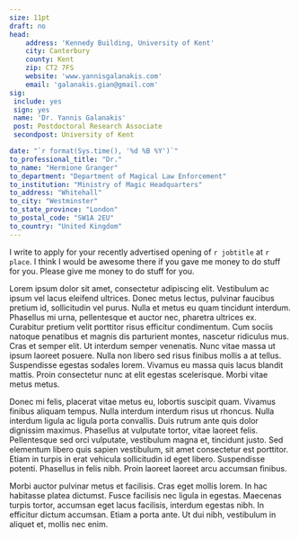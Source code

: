 ```yaml
---
size: 11pt
draft: no
head:
    address: 'Kennedy Building, University of Kent'
    city: Canterbury
    county: Kent
    zip: CT2 7FS
    website: 'www.yannisgalanakis.com'
    email: 'galanakis.gian@gmail.com'
sig:
 include: yes
 sign: yes
 name: 'Dr. Yannis Galanakis'
 post: Postdoctoral Research Associate
 secondpost: University of Kent

date: "`r format(Sys.time(), '%d %B %Y')`"
to_professional_title: "Dr."
to_name: "Hermione Granger"
to_department: "Department of Magical Law Enforcement"
to_institution: "Ministry of Magic Headquarters"
to_address: "Whitehall"
to_city: "Westminster"
to_state_province: "London"
to_postal_code: "SW1A 2EU"
to_country: "United Kingdom"
---
```

  
I write to apply for your recently advertised opening of `r jobtitle` at `r place`. I think I would be awesome there if you gave me money to do stuff for you. Please give me money to do stuff for you.

Lorem ipsum dolor sit amet, consectetur adipiscing elit. Vestibulum ac ipsum vel lacus eleifend ultrices. Donec metus lectus, pulvinar faucibus pretium id, sollicitudin vel purus. Nulla et metus eu quam tincidunt interdum. Phasellus mi urna, pellentesque et auctor nec, pharetra ultrices ex. Curabitur pretium velit porttitor risus efficitur condimentum. Cum sociis natoque penatibus et magnis dis parturient montes, nascetur ridiculus mus. Cras et semper elit. Ut interdum semper venenatis. Nunc vitae massa ut ipsum laoreet posuere. Nulla non libero sed risus finibus mollis a at tellus. Suspendisse egestas sodales lorem. Vivamus eu massa quis lacus blandit mattis. Proin consectetur nunc at elit egestas scelerisque. Morbi vitae metus metus.

Donec mi felis, placerat vitae metus eu, lobortis suscipit quam. Vivamus finibus aliquam tempus. Nulla interdum interdum risus ut rhoncus. Nulla interdum ligula ac ligula porta convallis. Duis rutrum ante quis dolor dignissim maximus. Phasellus at vulputate tortor, vitae laoreet felis. Pellentesque sed orci vulputate, vestibulum magna et, tincidunt justo. Sed elementum libero quis sapien vestibulum, sit amet consectetur est porttitor. Etiam in turpis in erat vehicula sollicitudin id eget libero. Suspendisse potenti. Phasellus in felis nibh. Proin laoreet laoreet arcu accumsan finibus.

Morbi auctor pulvinar metus et facilisis. Cras eget mollis lorem. In hac habitasse platea dictumst. Fusce facilisis nec ligula in egestas. Maecenas turpis tortor, accumsan eget lacus facilisis, interdum egestas nibh. In efficitur dictum accumsan. Etiam a porta ante. Ut dui nibh, vestibulum in aliquet et, mollis nec enim.

